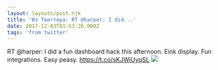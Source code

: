 ```yaml
---
layout: layouts/post.njk
title: 'Из Твиттера: RT @harper: I did...'
date: 2017-12-03T01:53:26.000Z
tags: 'from twitter'
---
```



RT @harper: I did a fun dashboard hack this afternoon. Eink display. Fun integrations. Easy peasy. https://t.co/sKJWiUyqSL
  <img src="https://pbs.twimg.com/media/DQEiuFAVQAA0PYe.jpg" />
